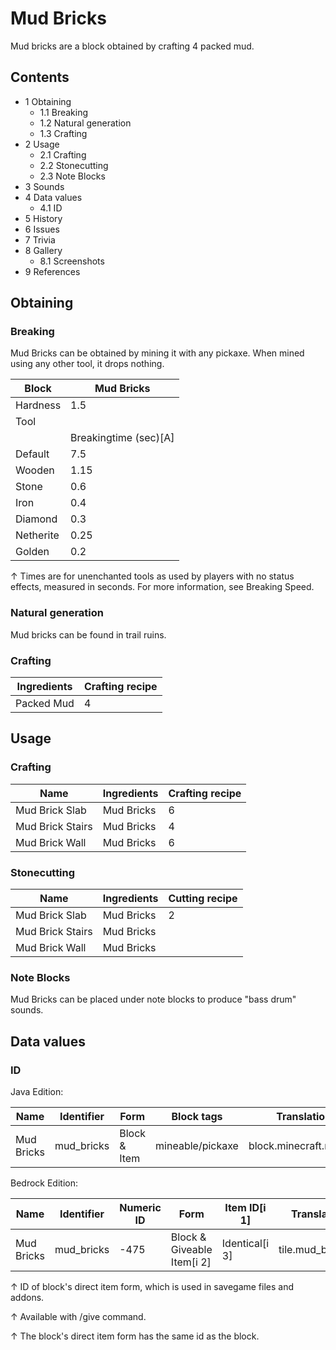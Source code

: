 # Mud Bricks
Mud bricks are a block obtained by crafting 4 packed mud.

## Contents
- 1 Obtaining
	- 1.1 Breaking
	- 1.2 Natural generation
	- 1.3 Crafting
- 2 Usage
	- 2.1 Crafting
	- 2.2 Stonecutting
	- 2.3 Note Blocks
- 3 Sounds
- 4 Data values
	- 4.1 ID
- 5 History
- 6 Issues
- 7 Trivia
- 8 Gallery
	- 8.1 Screenshots
- 9 References

## Obtaining
### Breaking
Mud Bricks can be obtained by mining it with any pickaxe. When mined using any other tool, it drops nothing.

| Block     | Mud Bricks            |
|-----------|-----------------------|
| Hardness  | 1.5                   |
| Tool      |                       |
|           | Breakingtime (sec)[A] |
| Default   | 7.5                   |
| Wooden    | 1.15                  |
| Stone     | 0.6                   |
| Iron      | 0.4                   |
| Diamond   | 0.3                   |
| Netherite | 0.25                  |
| Golden    | 0.2                   |


↑ Times are for unenchanted tools as used by players with no status effects, measured in seconds. For more information, see Breaking Speed.


### Natural generation
Mud bricks can be found in trail ruins.

### Crafting
| Ingredients | Crafting recipe |
|-------------|-----------------|
| Packed Mud  | 4               |

## Usage
### Crafting
| Name             | Ingredients | Crafting recipe |
|------------------|-------------|-----------------|
| Mud Brick Slab   | Mud Bricks  | 6               |
| Mud Brick Stairs | Mud Bricks  | 4               |
| Mud Brick Wall   | Mud Bricks  | 6               |

### Stonecutting
| Name             | Ingredients | Cutting recipe |
|------------------|-------------|----------------|
| Mud Brick Slab   | Mud Bricks  | 2              |
| Mud Brick Stairs | Mud Bricks  |                |
| Mud Brick Wall   | Mud Bricks  |                |

### Note Blocks
Mud Bricks can be placed under note blocks to produce "bass drum" sounds.

## Data values
### ID
Java Edition:

| Name       | Identifier | Form         | Block tags       | Translation key            |
|------------|------------|--------------|------------------|----------------------------|
| Mud Bricks | mud_bricks | Block & Item | mineable/pickaxe | block.minecraft.mud_bricks |

Bedrock Edition:

| Name       | Identifier | Numeric ID | Form                       | Item ID[i 1]   | Translation key      |
|------------|------------|------------|----------------------------|----------------|----------------------|
| Mud Bricks | mud_bricks | -475       | Block & Giveable Item[i 2] | Identical[i 3] | tile.mud_bricks.name |


↑ ID of block's direct item form, which is used in savegame files and addons.

↑ Available with /give command.

↑ The block's direct item form has the same id as the block.


